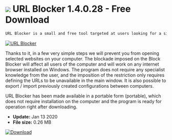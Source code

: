 # ![](https://cdn.softexe.net/static/icon/1/url-blocker-8449.png) URL Blocker 1.4.0.28 - Free Download

```sh
URL Blocker is a small and free tool targeted at users looking for a simple way to block access to selected URLs.
```
[![URL Blocker](https://gallery.dpcdn.pl/imgc/Tools/83889/g_-_420x350_1.5_-_x8b73e977-6c47-45f6-9c1b-f7c79c3946c3.png)](https://softexe.net/win/security-privacy/other/url-blocker:hdda.html)

Thanks to it, in a few very simple steps we will prevent you from opening selected websites on your computer. The blockade imposed on the Block Blocker will affect all users of the computer and will work on any internet browser installed on Windows. The program does not require any specialist knowledge from the user, and the imposition of the restriction only requires defining the URLs to be unavailable in the main window. It is also possible to export / import previously created configurations between computers.
 
 URL Blocker has been made available in a portable form (portable), which does not require installation on the computer and the program is ready for operation right after downloading.


- **Update:** Jan 13 2020
- **File size:** 0.26 MB

[![Download](https://cdn.softexe.net/static/img/download.png)](https://softexe.net/win/security-privacy/other/url-blocker:hdda.html)

